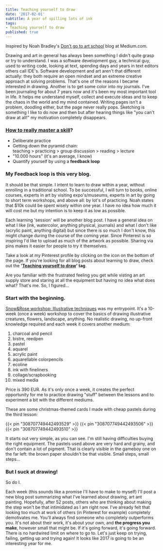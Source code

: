 ```yaml
---
title: Teaching yourself to draw
date: '2017-02-01'
subtitle: A year of spilling lots of ink
tags:
- Teaching yourself to draw
published: true
---
```


Inspired by Noah Bradley's [Don't go to art school](https://medium.com/i-m-h-o/dont-go-to-art-school-138c5efd45e9#.aul09q3wr) blog at Medium.com. 

Drawing and art in general has always been something I didn't quite grasp or try to understand. I was a software development guy, a technical guy, used to writing code, looking at text, spending days and years in text editors others call IDE's. Software development and art aren't that different actually: they both require an open mindset and an extreme creative approach at solving problems. That's one of the reasons I became interested in drawing. 
Another is to get some color into my journals. I've been journaling for about 7 years now and it's been my most important tool in life. It helps me understand myself, collect and execute ideas and to keep the chaos in the world and my mind contained. Writing pages isn't a problem, doodling either, but the page never really pops. Sketching is something I like to do now and then but after hearing things like "you can't draw at all!" my motivation completely disappears. 

### [How to really master a skill](http://www.makeuseof.com/tag/10000-hour-rule-wrong-really-master-skill/)? 

 * Deliberate practice
 * Getting down the pyramid chain: <br/>teaching > practicing > group discussion > reading > lecture
 * "10.000 hours" (it's an average, I know)
 * Quantify yourself by using a **feedback loop**

### My Feedback loop is this very blog.

It should be that simple. I intent to learn to draw within a year, without enrolling in a traditional school. To be successful, I will turn to books, online courses, experts in art by visiting expo's/museums, experts in art by going to short term workshops, and above all: by lot's of practicing. Noah states that $10k could be spent wisely within one year. I have no idea how much it will cost me but my intention is to keep it as low as possible. 

Each learning 'session' will be another blog post. I have a general idea on what I like (ink, watercolor, anything physical, journals) and what I don't like (acrylic paint, anything digital) but since there is so much I don't know, this might change during the course of the coming year. Since Pinterest is so inspiring I'd like to upload as much of the artwork as possible. Sharing via pins makes it easier for people to try it themselves.

Take a look at my Pinterest profile by clicking on the icon on the bottom of the page.
If you're looking for all blog posts about learning to draw, check out the **'[Teaching yourself to draw](/tags/teaching-yourself-to-draw/)' tag**.

Are you familiar with the frustrated feeling you get while visting an art supply store and staring at all the equipment but having no idea what does what? That's me. So, I figured...

### Start with the beginning. 

[Snow&Rose workshop: Illustrative techniques](http://snow-and-rose.com/nl/workshop/) was my entrypoint. It's a 10-week (once a week) workshop to cover the basics of drawing illustrative creatures, flowers, landscape, anything. No realistic drawing, no up-front knowledge required and each week it covers another medium:

1. charcoal and pencil
2. bistre, reedpen
3. pastel
4. aquarel
5. acrylic paint
6. aquarellable colorpencils
7. ecoline
8. ink with fineliners
9. collage/scrapbooking
10. mixed media

Price is 390 EUR. As it's only once a week, it creates the perfect opportunity for me to practice drawing "stuff" between the lessons and to experiment a bit with the different mediums. 

These are some christmas-themed cards I made with cheap pastels during the third lesson:

{{< pin "308707749442493529" >}}
{{< pin "308707749442493506" >}}
{{< pin "308707749442493510" >}}

It starts out very simple, as you can see. I'm still having difficulties buying the right equipment. The pastels used above are very hard and grainy, and don't contain a lot of pigment. That is clearly visible in the gameboy one on the far left: the brown paper shouldn't be that visible. Small steps, small steps... 

### But I suck at drawing!

So do I.

Each week (this sounds like a promise I'll have to make to myself) I'll post a new blog post summarizing what I've learned about drawing, art ant painting. Hopefully, after 52 posts, others who are thinking about making the step won't be that intimidated as I am right now. I've already felt that looking too much at work of others (in Pinterest for example) completely demotivates me. You'll always find someone who completely outperforms you. It's not about their work, it's about your own, and **the progress you make**, however small that might be. If it's going forward, it's going forward. There is no hardwired limit on where to go to. Let's just keep on trying, failing, getting up and trying again! It looks like 2017 is going to be an interesting year for me. 